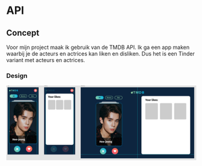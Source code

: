 # API
## Concept
Voor mijn project maak ik gebruik van de TMDB API. Ik ga een app maken waarbij je de acteurs en actrices kan liken en disliken. Dus het is een Tinder variant met acteurs en actrices. 

### Design
![Design](https://github.com/xiaonanpols21/api/blob/main/public/img/readme/design.png)